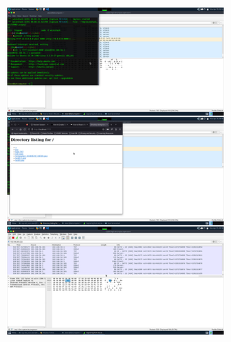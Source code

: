 ![](https://github.com/Jaifin-aloor/ecs-lab-4/blob/main/task%202/task2.1.png)
![](https://github.com/Jaifin-aloor/ecs-lab-4/blob/main/task%202/task2.2.png)
![](https://github.com/Jaifin-aloor/ecs-lab-4/blob/main/task%202/task2.22.png)
